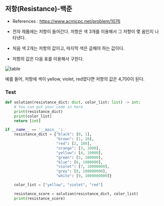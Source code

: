## 저항(Resistance)-백준

* References : https://www.acmicpc.net/problem/1076

* 전자 제품에는 저항이 들어간다. 저항은 색 3개를 이용해서 그 저항이 몇 옴인지 나타낸다.

* 처음 색 2개는 저항의 값이고, 마지막 색은 곱해야 하는 값이다.

* 저항의 값은 다음 표를 이용해서 구한다.

![table](https://user-images.githubusercontent.com/41291493/122884356-04cd5080-d379-11eb-9820-d48cf8180d9c.png)

예를 들어, 저항에 색이 yellow, violet, red였다면 저항의 값은 4,700이 된다.

### Test
```python
def solution(resistance_dict: dict, color_list: list) -> int:
    # You can put your code in here
    print(resistance_dict)
    print(color_list)
    return [int]

if __name__ == '__main__':
    resistance_dict = {"black": [0, 1],
                       "brown": [1, 10],
                       "red": [2, 100],
                       "orange": [3, 1000],
                       "yellow": [4, 10000],
                       "green": [5, 100000],
                       "blue": [6, 1000000],
                       "violet": [7, 10000000],
                       "grey": [8, 100000000],
                       "white": [9, 1000000000]}

    color_list = ["yellow", "violet", "red"]

    resistance_score = solution(resistance_dict, color_list)
    print(resistance_score)
```
